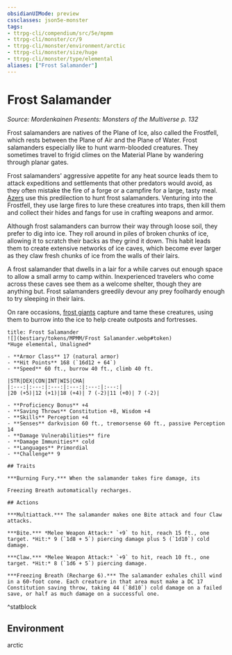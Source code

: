 ```yaml
---
obsidianUIMode: preview
cssclasses: json5e-monster
tags:
- ttrpg-cli/compendium/src/5e/mpmm
- ttrpg-cli/monster/cr/9
- ttrpg-cli/monster/environment/arctic
- ttrpg-cli/monster/size/huge
- ttrpg-cli/monster/type/elemental
aliases: ["Frost Salamander"]
---
```

# Frost Salamander
*Source: Mordenkainen Presents: Monsters of the Multiverse p. 132*  

Frost salamanders are natives of the Plane of Ice, also called the Frostfell, which rests between the Plane of Air and the Plane of Water. Frost salamanders especially like to hunt warm-blooded creatures. They sometimes travel to frigid climes on the Material Plane by wandering through planar gates.

Frost salamanders' aggressive appetite for any heat source leads them to attack expeditions and settlements that other predators would avoid, as they often mistake the fire of a forge or a campfire for a large, tasty meal. [Azers](3-Mechanics/CLI/bestiary/elemental/azer.md) use this predilection to hunt frost salamanders. Venturing into the Frostfell, they use large fires to lure these creatures into traps, then kill them and collect their hides and fangs for use in crafting weapons and armor.

Although frost salamanders can burrow their way through loose soil, they prefer to dig into ice. They roll around in piles of broken chunks of ice, allowing it to scratch their backs as they grind it down. This habit leads them to create extensive networks of ice caves, which become ever larger as they claw fresh chunks of ice from the walls of their lairs.

A frost salamander that dwells in a lair for a while carves out enough space to allow a small army to camp within. Inexperienced travelers who come across these caves see them as a welcome shelter, though they are anything but. Frost salamanders greedily devour any prey foolhardy enough to try sleeping in their lairs.

On rare occasions, [frost giants](3-Mechanics/CLI/bestiary/giant/frost-giant.md) capture and tame these creatures, using them to burrow into the ice to help create outposts and fortresses.

```ad-statblock
title: Frost Salamander
![](bestiary/tokens/MPMM/Frost Salamander.webp#token)
*Huge elemental, Unaligned*

- **Armor Class** 17 (natural armor)
- **Hit Points** 168 (`16d12 + 64`)
- **Speed** 60 ft., burrow 40 ft., climb 40 ft.

|STR|DEX|CON|INT|WIS|CHA|
|:---:|:---:|:---:|:---:|:---:|:---:|
|20 (+5)|12 (+1)|18 (+4)| 7 (-2)|11 (+0)| 7 (-2)|

- **Proficiency Bonus** +4
- **Saving Throws** Constitution +8, Wisdom +4
- **Skills** Perception +4
- **Senses** darkvision 60 ft., tremorsense 60 ft., passive Perception 14
- **Damage Vulnerabilities** fire
- **Damage Immunities** cold
- **Languages** Primordial
- **Challenge** 9

## Traits

***Burning Fury.*** When the salamander takes fire damage, its

Freezing Breath automatically recharges.

## Actions

***Multiattack.*** The salamander makes one Bite attack and four Claw attacks.

***Bite.*** *Melee Weapon Attack:* `+9` to hit, reach 15 ft., one target. *Hit:* 9 (`1d8 + 5`) piercing damage plus 5 (`1d10`) cold damage.

***Claw.*** *Melee Weapon Attack:* `+9` to hit, reach 10 ft., one target. *Hit:* 8 (`1d6 + 5`) piercing damage.

***Freezing Breath (Recharge 6).*** The salamander exhales chill wind in a 60-foot cone. Each creature in that area must make a DC 17 Constitution saving throw, taking 44 (`8d10`) cold damage on a failed save, or half as much damage on a successful one.
```
^statblock

## Environment

arctic